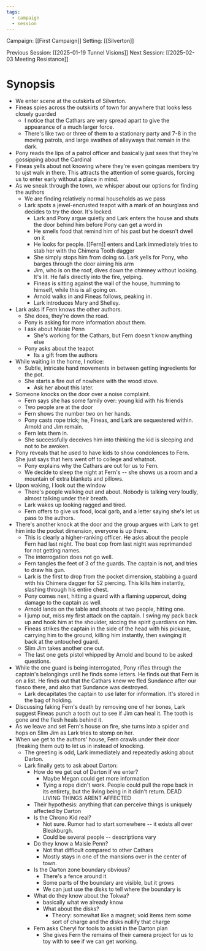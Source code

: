 ```yaml
---
tags:
  - campaign
  - session
---
```


Campaign: [[First Campaign]]
Setting: [[Silverton]]

Previous Session: [[2025-01-19 Tunnel Visions]]
Next Session: [[2025-02-03 Meeting Resistance]]

# Synopsis

- We enter scene at the outskirts of Silverton.
- Fineas spies across the outskirts of town for anywhere that looks less closely guarded
	- I notice that the Cathars are very spread apart to give the appearance of a much larger force.
	- There's like two or three of them to a stationary party and 7-8 in the moving patrols, and large swathes of alleyways that remain in the dark.
- Pony reads the lips of a patrol officer and basically just sees that they're gossipping about the Cardinal
- Fineas yells about not knowing where they're even goingas members try to ujst walk in there. This attracts the attention of some guards, forcing us to enter early without a place in mind.
- As we sneak through the town, we whisper about our options for finding the authors
	- We are finding relatively normal households as we pass
	- Lark spots a jewel-encrusted teapot with a mark of an hourglass and decides to try the door. It's locked.
		- Lark and Pony argue quietly and Lark enters the house and shuts the door behind him before Pony can get a word in
		- He smells food that remind him of his past but he doesn't dwell on it
		- He looks for people. [[Fern]] enters and Lark immediately tries to stab her with the Chimera Tooth dagger
		- She simply stops him from doing so. Lark yells for Pony, who barges through the door aiming his arm
		- Jim, who is on the roof, dives down the chimney without looking. It's lit. He falls directly into the fire, yelping.
		- Fineas is sitting against the wall of the house, humming to himself, while this is all going on.
		- Arnold walks in and Fineas follows, peaking in.
		- Lark introduces Mary and Shelley.
- Lark asks if Fern knows the other authors.
	- She does, they're down the road.
	- Pony is asking for more information about them.
	- I ask about Maisie Penn
		- She's working for the Cathars, but Fern doesn't know anything else
	- Pony asks about the teapot
		- Its a gift from the authors
- While waiting in the home, I notice:
	- Subtle, intricate hand movements in between getting ingredients for the pot.
	- She starts a fire out of nowhere with the wood stove.
		- Ask her about this later.
- Someone knocks on the door over a noise complaint.
	- Fern says she has some family over: young kid with his friends
	- Two people are at the door
	- Fern shows the number two on her hands.
	- Pony casts rope trick; he, Fineas, and Lark are sequestered within. Arnold and Jim remain.
	- Fern lets them in.
	- She successfully deceives him into thinking the kid is sleeping and not to be awoken.
- Pony reveals that he used to have kids to show condolences to Fern. She just says that hers went off to college and whatnot.
	- Pony explains why the Cathars are out for us to Fern.
	- We decide to sleep the night at Fern's -- she shows us a room and a mountain of extra blankets and pillows.
- Upon waking, I look out the window
	- There's people walking out and about. Nobody is talking very loudly, almost talking under their breath.
	- Lark wakes up looking ragged and tired.
	- Fern offers to give us food, local garb, and a letter saying she's let us pass to the authors.
- There's another knock at the door and the group argues with Lark to get him into the pocket dimension, everyone is up there.
	- This is clearly a higher-ranking officer. He asks about the people Fern had last night. The beat cop from last night was reprimanded for not getting names.
	- The interrogation does not go well.
	- Fern tangles the feet of 3 of the guards. The captain is not, and tries to draw his gun.
	- Lark is the first to drop from the pocket dimension, stabbing a guard with his Chimera dagger for 52 piercing. This kills him instantly, slashing through his entire chest.
	- Pony comes next, hitting a guard with a flaming uppercut, doing damage to the captain as well.
	- Arnold lands on the table and shoots at two people, hitting one.
	- I jump out, miss my first attack on the captain. I swing my pack back up and hook him at the shoulder, siccing the spirit guardians on him.
	- Fineas strikes the captain in the side of the head with his pickaxe, carrying him to the ground, killing him instantly, then swinging it back at the untouched guard.
	- Slim Jim takes another one out.
	- The last one gets pistol whipped by Arnold and bound to be asked questions.
- While the one guard is being interrogated, Pony rifles through the captain's belongings until he finds some letters. He finds out that Fern is on a list. He finds out that the Cathars knew we fled Sundance after our fiasco there, and also that Sundance was destroyed.
	- Lark decapitates the captain to use later for information. It's stored in the bag of holding.
- Discussing faking Fern's death by removing one of her bones, Lark suggest Fineas punch a tooth out to see if Jim can heal it. The tooth is gone and the flesh heals behind it.
- As we leave and set Fern's house on fire, she turns into a spider and hops on Slim Jim as Lark tries to stomp on her. 
- When we get to the authors' house, Fern crawls under their door (freaking them out) to let us in instead of knocking.
	- The greeting is odd, Lark immediately and repeatedly asking about Darton.
	- Lark finally gets to ask about Darton:
		- How do we get out of Darton if we enter?
			- Maybe Megan could get more information
			- Tying a rope didn't work. People could pull the rope back in its entirety, but the living being in it didn't return. DEAD LIVING THINGS ARENT AFFECTED
		- Their hypothesis: anything that can perceive things is uniquely affected by Darton
		- Is the Chrono Kid real?
			- Not sure. Rumor had to start somewhere -- it exists all over Bleakburgh.
			- Could be several people -- descriptions vary
		- Do they know a Maisie Penn?
			- Not that difficult compared to other Cathars
			- Mostly stays in one of the mansions over in the center of town.
		- Is the Darton zone boundary obvious?
			- There's a fence around it
			- Some parts of the boundary are visible, but it grows
			- We can just use the disks to tell where the boundary is
		- What do they know about the Tokwa?
			- basically what we already know
			- What about the disks?
				- Theory: somewhat like a magnet; void items item some sort of charge and the disks nullify that charge
		- Fern asks Cheryl for tools to assist in the Darton plan
			- She gives Fern the remains of their camera project for us to toy with to see if we can get working.
